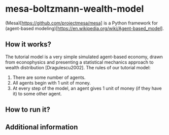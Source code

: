 # mesa-boltzmann-wealth-model
(Mesa)[https://github.com/projectmesa/mesa] is a Python framework for (agent-based modeling)[https://en.wikipedia.org/wiki/Agent-based_model]. 

## How it works?
The tutorial model is a very simple simulated agent-based economy, drawn from econophysics and presenting a statistical mechanics approach to wealth distribution [Dragulescu2002]. The rules of our tutorial model:

1. There are some number of agents.
2. All agents begin with 1 unit of money.
3. At every step of the model, an agent gives 1 unit of money (if they have it) to some other agent.

## How to run it?

## Additional information